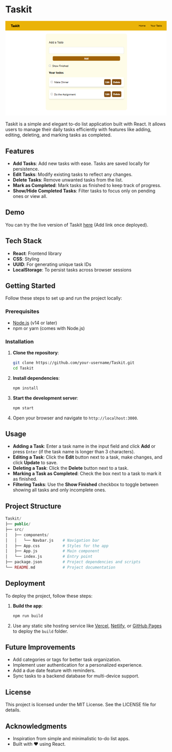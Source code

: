 ﻿# Taskit

<img src="/public/Taskit-react.PNG" alt="Taskit Screenshot"  />

Taskit is a simple and elegant to-do list application built with React. It allows users to manage their daily tasks efficiently with features like adding, editing, deleting, and marking tasks as completed.

## Features

-   **Add Tasks**: Add new tasks with ease. Tasks are saved locally for persistence.
-   **Edit Tasks**: Modify existing tasks to reflect any changes.
-   **Delete Tasks**: Remove unwanted tasks from the list.
-   **Mark as Completed**: Mark tasks as finished to keep track of progress.
-   **Show/Hide Completed Tasks**: Filter tasks to focus only on pending ones or view all.

## Demo

You can try the live version of Taskit [here](#) (Add link once deployed).

## Tech Stack

-   **React**: Frontend library
-   **CSS**: Styling
-   **UUID**: For generating unique task IDs
-   **LocalStorage**: To persist tasks across browser sessions

## Getting Started

Follow these steps to set up and run the project locally:

### Prerequisites

-   [Node.js](https://nodejs.org/) (v14 or later)
-   npm or yarn (comes with Node.js)

### Installation

1.  **Clone the repository**:
    
    ```bash
    git clone https://github.com/your-username/Taskit.git
    cd Taskit
    ```
    
2.  **Install dependencies**:
    
    ```bash
    npm install
    ```
    
3.  **Start the development server**:
    
    ```bash
    npm start
    ```
    
4.  Open your browser and navigate to `http://localhost:3000`.

## Usage

-   **Adding a Task**: Enter a task name in the input field and click **Add** or press `Enter` (if the task name is longer than 3 characters).
-   **Editing a Task**: Click the **Edit** button next to a task, make changes, and click **Update** to save.
-   **Deleting a Task**: Click the **Delete** button next to a task.
-   **Marking a Task as Completed**: Check the box next to a task to mark it as finished.
-   **Filtering Tasks**: Use the **Show Finished** checkbox to toggle between showing all tasks and only incomplete ones.

## Project Structure

```php
Taskit/
├── public/
├── src/
│   ├── components/
│   │   └── Navbar.js    # Navigation bar
│   ├── App.css          # Styles for the app
│   ├── App.js           # Main component
│   └── index.js         # Entry point
├── package.json         # Project dependencies and scripts
└── README.md            # Project documentation
```

## Deployment

To deploy the project, follow these steps:

1.  **Build the app**:
    
    ```bash
    npm run build
    ```
    
2.  Use any static site hosting service like [Vercel](https://vercel.com/), [Netlify](https://www.netlify.com/), or [GitHub Pages](https://pages.github.com/) to deploy the `build` folder.

## Future Improvements

-   Add categories or tags for better task organization.
-   Implement user authentication for a personalized experience.
-   Add a due date feature with reminders.
-   Sync tasks to a backend database for multi-device support.

## License

This project is licensed under the MIT License. See the LICENSE file for details.

## Acknowledgments

-   Inspiration from simple and minimalistic to-do list apps.
-   Built with ❤️ using React.
